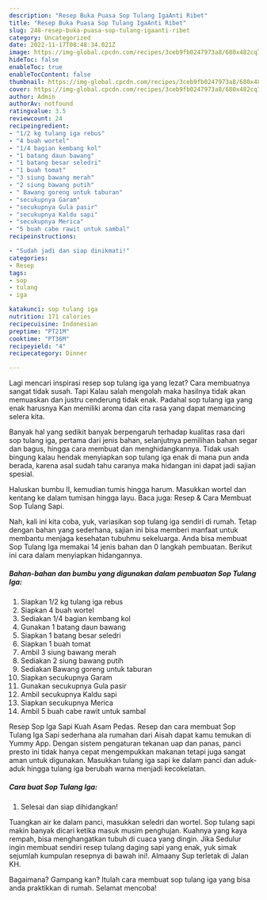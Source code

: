 ```yaml
---
description: "Resep Buka Puasa Sop Tulang IgaAnti Ribet"
title: "Resep Buka Puasa Sop Tulang IgaAnti Ribet"
slug: 248-resep-buka-puasa-sop-tulang-igaanti-ribet
category: Uncategorized
date: 2022-11-17T08:48:34.021Z
image: https://img-global.cpcdn.com/recipes/3ceb9fb0247973a8/680x482cq70/sop-tulang-iga-foto-resep-utama.jpg
hideToc: false
enableToc: true
enableTocContent: false
thumbnail: https://img-global.cpcdn.com/recipes/3ceb9fb0247973a8/680x482cq70/sop-tulang-iga-foto-resep-utama.jpg
cover: https://img-global.cpcdn.com/recipes/3ceb9fb0247973a8/680x482cq70/sop-tulang-iga-foto-resep-utama.jpg
author: Admin
authorAv: notfound
ratingvalue: 3.5
reviewcount: 24
recipeingredient:
- "1/2 kg tulang iga rebus"
- "4 buah wortel"
- "1/4 bagian kembang kol"
- "1 batang daun bawang"
- "1 batang besar seledri"
- "1 buah tomat"
- "3 siung bawang merah"
- "2 siung bawang putih"
- " Bawang goreng untuk taburan"
- "secukupnya Garam"
- "secukupnya Gula pasir"
- "secukupnya Kaldu sapi"
- "secukupnya Merica"
- "5 buah cabe rawit untuk sambal"
recipeinstructions:

- "Sudah jadi dan siap dinikmati!"
categories:
- Resep
tags:
- sop
- tulang
- iga

katakunci: sop tulang iga 
nutrition: 171 calories
recipecuisine: Indonesian
preptime: "PT21M"
cooktime: "PT36M"
recipeyield: "4"
recipecategory: Dinner

---
```



Lagi mencari inspirasi resep sop tulang iga yang lezat? Cara membuatnya sangat tidak susah. Tapi Kalau salah mengolah maka hasilnya tidak akan memuaskan dan justru cenderung tidak enak. Padahal sop tulang iga yang enak harusnya Kan memiliki aroma dan cita rasa yang dapat memancing selera kita.


Banyak hal yang sedikit banyak berpengaruh terhadap kualitas rasa dari sop tulang iga, pertama dari jenis bahan, selanjutnya pemilihan bahan segar dan bagus, hingga cara membuat dan menghidangkannya. Tidak usah bingung kalau hendak menyiapkan sop tulang iga enak di mana pun anda berada, karena asal sudah tahu caranya maka hidangan ini dapat jadi sajian spesial.

Haluskan bumbu II, kemudian tumis hingga harum. Masukkan wortel dan kentang ke dalam tumisan hingga layu. Baca juga: Resep &amp; Cara Membuat Sop Tulang Sapi.


Nah, kali ini kita coba, yuk, variasikan sop tulang iga sendiri di rumah. Tetap dengan bahan yang sederhana, sajian ini bisa memberi manfaat untuk membantu menjaga kesehatan tubuhmu sekeluarga. Anda bisa membuat Sop Tulang Iga memakai 14 jenis bahan dan 0 langkah pembuatan. Berikut ini cara dalam menyiapkan hidangannya.

<!--inarticleads1-->

##### Bahan-bahan dan bumbu yang digunakan dalam pembuatan Sop Tulang Iga:

1. Siapkan 1/2 kg tulang iga rebus
1. Siapkan 4 buah wortel
1. Sediakan 1/4 bagian kembang kol
1. Gunakan 1 batang daun bawang
1. Siapkan 1 batang besar seledri
1. Siapkan 1 buah tomat
1. Ambil 3 siung bawang merah
1. Sediakan 2 siung bawang putih
1. Sediakan  Bawang goreng untuk taburan
1. Siapkan secukupnya Garam
1. Gunakan secukupnya Gula pasir
1. Ambil secukupnya Kaldu sapi
1. Siapkan secukupnya Merica
1. Ambil 5 buah cabe rawit untuk sambal


Resep Sop Iga Sapi Kuah Asam Pedas. Resep dan cara membuat Sop Tulang Iga Sapi sederhana ala rumahan dari Aisah dapat kamu temukan di Yummy App. Dengan sistem pengaturan tekanan uap dan panas, panci presto ini tidak hanya cepat mengempukkan makanan tetapi juga sangat aman untuk digunakan. Masukkan tulang iga sapi ke dalam panci dan aduk-aduk hingga tulang iga berubah warna menjadi kecokelatan. 

<!--inarticleads2-->

##### Cara buat Sop Tulang Iga:


1. Selesai dan siap dihidangkan!

Tuangkan air ke dalam panci, masukkan seledri dan wortel. Sop tulang sapi makin banyak dicari ketika masuk musim penghujan. Kuahnya yang kaya rempah, bisa menghangatkan tubuh di cuaca yang dingin. Jika Sedulur ingin membuat sendiri resep tulang daging sapi yang enak, yuk simak sejumlah kumpulan resepnya di bawah ini!. Almaany Sup terletak di Jalan KH. 

Bagaimana? Gampang kan? Itulah cara membuat sop tulang iga yang bisa anda praktikkan di rumah. Selamat mencoba!
